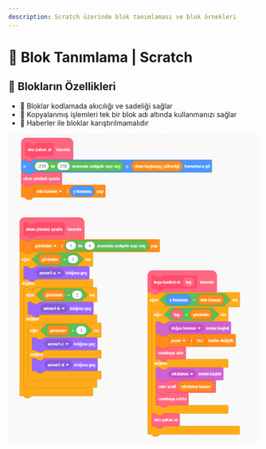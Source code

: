 ```yaml
---
description: Scratch üzerinde blok tanımlaması ve blok örnekleri
---
```


# 🍱 Blok Tanımlama \| Scratch

## 💎 Blokların Özellikleri

* 🚀 Bloklar kodlamada akıcılığı ve sadeliği sağlar
* 🦄 Kopyalanmış işlemleri tek bir blok adı altında kullanmanızı sağlar
* 📢 Haberler ile bloklar karıştırılmamalıdır

![](../../.gitbook/assets/image%20%28108%29.png)

## 


